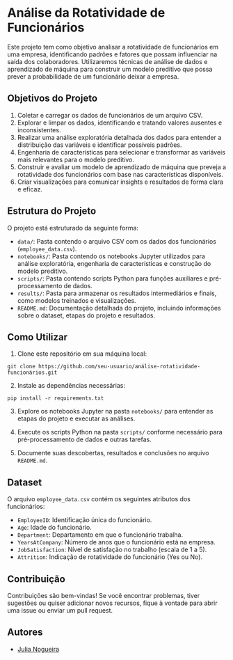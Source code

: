 # Análise da Rotatividade de Funcionários

Este projeto tem como objetivo analisar a rotatividade de funcionários em uma empresa, identificando padrões e fatores que possam influenciar na saída dos colaboradores. Utilizaremos técnicas de análise de dados e aprendizado de máquina para construir um modelo preditivo que possa prever a probabilidade de um funcionário deixar a empresa.

## Objetivos do Projeto

1. Coletar e carregar os dados de funcionários de um arquivo CSV.
2. Explorar e limpar os dados, identificando e tratando valores ausentes e inconsistentes.
3. Realizar uma análise exploratória detalhada dos dados para entender a distribuição das variáveis e identificar possíveis padrões.
4. Engenharia de características para selecionar e transformar as variáveis mais relevantes para o modelo preditivo.
5. Construir e avaliar um modelo de aprendizado de máquina que preveja a rotatividade dos funcionários com base nas características disponíveis.
6. Criar visualizações para comunicar insights e resultados de forma clara e eficaz.

## Estrutura do Projeto

O projeto está estruturado da seguinte forma:

- `data/`: Pasta contendo o arquivo CSV com os dados dos funcionários (`employee_data.csv`).
- `notebooks/`: Pasta contendo os notebooks Jupyter utilizados para análise exploratória, engenharia de características e construção do modelo preditivo.
- `scripts/`: Pasta contendo scripts Python para funções auxiliares e pré-processamento de dados.
- `results/`: Pasta para armazenar os resultados intermediários e finais, como modelos treinados e visualizações.
- `README.md`: Documentação detalhada do projeto, incluindo informações sobre o dataset, etapas do projeto e resultados.

## Como Utilizar

1. Clone este repositório em sua máquina local:
````
git clone https://github.com/seu-usuario/análise-rotatividade-funcionários.git

````
2. Instale as dependências necessárias:
```
pip install -r requirements.txt

````

3. Explore os notebooks Jupyter na pasta `notebooks/` para entender as etapas do projeto e executar as análises.

4. Execute os scripts Python na pasta `scripts/` conforme necessário para pré-processamento de dados e outras tarefas.

5. Documente suas descobertas, resultados e conclusões no arquivo `README.md`.

## Dataset

O arquivo `employee_data.csv` contém os seguintes atributos dos funcionários:

- `EmployeeID`: Identificação única do funcionário.
- `Age`: Idade do funcionário.
- `Department`: Departamento em que o funcionário trabalha.
- `YearsAtCompany`: Número de anos que o funcionário está na empresa.
- `JobSatisfaction`: Nível de satisfação no trabalho (escala de 1 a 5).
- `Attrition`: Indicação de rotatividade do funcionário (Yes ou No).

## Contribuição

Contribuições são bem-vindas! Se você encontrar problemas, tiver sugestões ou quiser adicionar novos recursos, fique à vontade para abrir uma issue ou enviar um pull request.

## Autores

- [Julia Nogueira](https://github.com/juliaNogueiraC)


